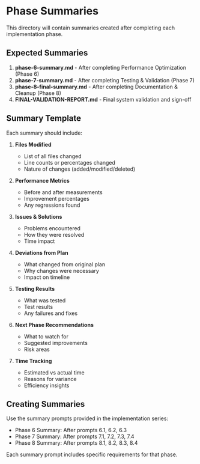 # Phase Summaries

This directory will contain summaries created after completing each implementation phase.

## Expected Summaries

1. **phase-6-summary.md** - After completing Performance Optimization (Phase 6)
2. **phase-7-summary.md** - After completing Testing & Validation (Phase 7)
3. **phase-8-final-summary.md** - After completing Documentation & Cleanup (Phase 8)
4. **FINAL-VALIDATION-REPORT.md** - Final system validation and sign-off

## Summary Template

Each summary should include:

1. **Files Modified**
   - List of all files changed
   - Line counts or percentages changed
   - Nature of changes (added/modified/deleted)

2. **Performance Metrics**
   - Before and after measurements
   - Improvement percentages
   - Any regressions found

3. **Issues & Solutions**
   - Problems encountered
   - How they were resolved
   - Time impact

4. **Deviations from Plan**
   - What changed from original plan
   - Why changes were necessary
   - Impact on timeline

5. **Testing Results**
   - What was tested
   - Test results
   - Any failures and fixes

6. **Next Phase Recommendations**
   - What to watch for
   - Suggested improvements
   - Risk areas

7. **Time Tracking**
   - Estimated vs actual time
   - Reasons for variance
   - Efficiency insights

## Creating Summaries

Use the summary prompts provided in the implementation series:
- Phase 6 Summary: After prompts 6.1, 6.2, 6.3
- Phase 7 Summary: After prompts 7.1, 7.2, 7.3, 7.4
- Phase 8 Summary: After prompts 8.1, 8.2, 8.3, 8.4

Each summary prompt includes specific requirements for that phase.